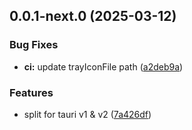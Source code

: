 ## 0.0.1-next.0 (2025-03-12)

### Bug Fixes

- **ci:** update trayIconFile path ([a2deb9a](https://github.com/goosewobbler/zubridge/commit/a2deb9a23eb4f205481bc2333a95e7872cde89b0))

### Features

- split for tauri v1 & v2 ([7a426df](https://github.com/goosewobbler/zubridge/commit/7a426df783edd6abf0dadf99750f8ed65c60416f))
